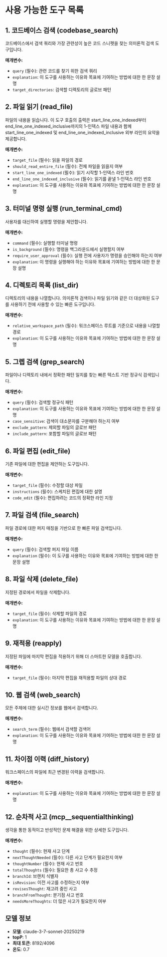 # 사용 가능한 도구 목록

## 1. 코드베이스 검색 (codebase_search)

코드베이스에서 검색 쿼리와 가장 관련성이 높은 코드 스니펫을 찾는 의미론적 검색 도구입니다.

**매개변수:**
- `query` (필수): 관련 코드를 찾기 위한 검색 쿼리
- `explanation`: 이 도구를 사용하는 이유와 목표에 기여하는 방법에 대한 한 문장 설명
- `target_directories`: 검색할 디렉토리의 글로브 패턴

## 2. 파일 읽기 (read_file)

파일의 내용을 읽습니다. 이 도구 호출의 출력은 start_line_one_indexed부터 end_line_one_indexed_inclusive까지의 1-인덱스 파일 내용과 함께 start_line_one_indexed 및 end_line_one_indexed_inclusive 외부 라인의 요약을 제공합니다.

**매개변수:**
- `target_file` (필수): 읽을 파일의 경로
- `should_read_entire_file` (필수): 전체 파일을 읽을지 여부
- `start_line_one_indexed` (필수): 읽기 시작할 1-인덱스 라인 번호
- `end_line_one_indexed_inclusive` (필수): 읽기를 끝낼 1-인덱스 라인 번호
- `explanation`: 이 도구를 사용하는 이유와 목표에 기여하는 방법에 대한 한 문장 설명

## 3. 터미널 명령 실행 (run_terminal_cmd)

사용자를 대신하여 실행할 명령을 제안합니다.

**매개변수:**
- `command` (필수): 실행할 터미널 명령
- `is_background` (필수): 명령을 백그라운드에서 실행할지 여부
- `require_user_approval` (필수): 실행 전에 사용자가 명령을 승인해야 하는지 여부
- `explanation`: 이 명령을 실행해야 하는 이유와 목표에 기여하는 방법에 대한 한 문장 설명

## 4. 디렉토리 목록 (list_dir)

디렉토리의 내용을 나열합니다. 의미론적 검색이나 파일 읽기와 같은 더 대상화된 도구를 사용하기 전에 사용할 수 있는 빠른 도구입니다.

**매개변수:**
- `relative_workspace_path` (필수): 워크스페이스 루트를 기준으로 내용을 나열할 경로
- `explanation`: 이 도구를 사용하는 이유와 목표에 기여하는 방법에 대한 한 문장 설명

## 5. 그렙 검색 (grep_search)

파일이나 디렉토리 내에서 정확한 패턴 일치를 찾는 빠른 텍스트 기반 정규식 검색입니다.

**매개변수:**
- `query` (필수): 검색할 정규식 패턴
- `explanation`: 이 도구를 사용하는 이유와 목표에 기여하는 방법에 대한 한 문장 설명
- `case_sensitive`: 검색이 대소문자를 구분해야 하는지 여부
- `exclude_pattern`: 제외할 파일의 글로브 패턴
- `include_pattern`: 포함할 파일의 글로브 패턴

## 6. 파일 편집 (edit_file)

기존 파일에 대한 편집을 제안하는 도구입니다.

**매개변수:**
- `target_file` (필수): 수정할 대상 파일
- `instructions` (필수): 스케치된 편집에 대한 설명
- `code_edit` (필수): 편집하려는 코드의 정확한 라인 지정

## 7. 파일 검색 (file_search)

파일 경로에 대한 퍼지 매칭을 기반으로 한 빠른 파일 검색입니다.

**매개변수:**
- `query` (필수): 검색할 퍼지 파일 이름
- `explanation` (필수): 이 도구를 사용하는 이유와 목표에 기여하는 방법에 대한 한 문장 설명

## 8. 파일 삭제 (delete_file)

지정된 경로에서 파일을 삭제합니다.

**매개변수:**
- `target_file` (필수): 삭제할 파일의 경로
- `explanation`: 이 도구를 사용하는 이유와 목표에 기여하는 방법에 대한 한 문장 설명

## 9. 재적용 (reapply)

지정된 파일에 마지막 편집을 적용하기 위해 더 스마트한 모델을 호출합니다.

**매개변수:**
- `target_file` (필수): 마지막 편집을 재적용할 파일의 상대 경로

## 10. 웹 검색 (web_search)

모든 주제에 대한 실시간 정보를 웹에서 검색합니다.

**매개변수:**
- `search_term` (필수): 웹에서 검색할 검색어
- `explanation`: 이 도구를 사용하는 이유와 목표에 기여하는 방법에 대한 한 문장 설명

## 11. 차이점 이력 (diff_history)

워크스페이스의 파일에 최근 변경된 이력을 검색합니다.

**매개변수:**
- `explanation`: 이 도구를 사용하는 이유와 목표에 기여하는 방법에 대한 한 문장 설명

## 12. 순차적 사고 (mcp__sequentialthinking)

생각을 통한 동적이고 반성적인 문제 해결을 위한 상세한 도구입니다.

**매개변수:**
- `thought` (필수): 현재 사고 단계
- `nextThoughtNeeded` (필수): 다른 사고 단계가 필요한지 여부
- `thoughtNumber` (필수): 현재 사고 번호
- `totalThoughts` (필수): 필요한 총 사고 수 추정
- `branchId`: 브랜치 식별자
- `isRevision`: 이전 사고를 수정하는지 여부
- `revisesThought`: 재고려 중인 사고
- `branchFromThought`: 분기점 사고 번호
- `needsMoreThoughts`: 더 많은 사고가 필요한지 여부

## 모델 정보

- **모델**: claude-3-7-sonnet-20250219
- **topP**: 1
- **최대 토큰**: 8192/4096
- **온도**: 0.7 